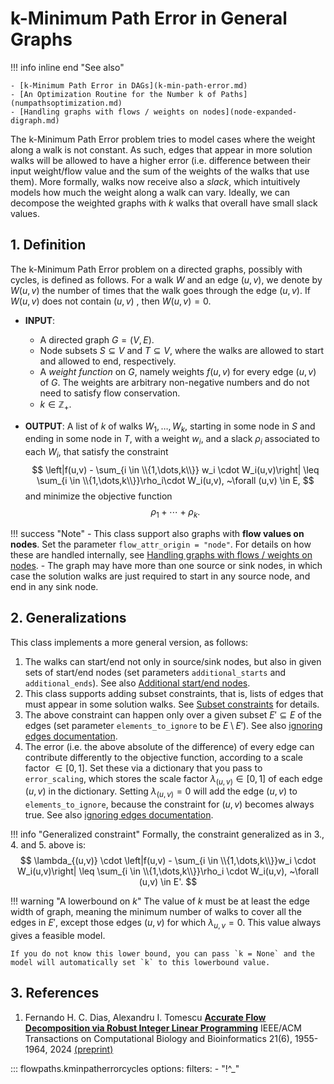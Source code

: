 # k-Minimum Path Error in General Graphs

!!! info inline end "See also"

    - [k-Minimum Path Error in DAGs](k-min-path-error.md)
    - [An Optimization Routine for the Number k of Paths](numpathsoptimization.md)
    - [Handling graphs with flows / weights on nodes](node-expanded-digraph.md)

The k-Minimum Path Error problem tries to model cases where the weight along a walk is not constant. As such, edges that appear in more solution walks will be allowed to have a higher error (i.e. difference between their input weight/flow value and the sum of the weights of the walks that use them). More formally, walks now receive also a *slack*, which intuitively models how much the weight along a walk can vary. Ideally, we can decompose the weighted graphs with $k$ walks that overall have small slack values.

## 1. Definition

The k-Minimum Path Error problem on a directed graphs, possibly with cycles, is defined as follows. For a walk $W$ and an edge $(u,v)$, we denote by $W(u,v)$ the number of times that the walk goes through the edge $(u,v)$. If $W(u,v)$ does not contain $(u,v)$ , then $W(u,v) = 0$.

- **INPUT**: 

    - A directed graph $G = (V,E)$.
    - Node subsets $S \subseteq V$ and $T \subseteq V$, where the walks are allowed to start and allowed to end, respectively.
    - A *weight function* on $G$, namely weights $f(u,v)$ for every edge $(u,v)$ of $G$. The weights are arbitrary non-negative numbers and do not need to satisfy flow conservation.
    - $k \in \mathbb{Z}_+$.

- **OUTPUT**: A list of $k$ of walks $W_1,\dots,W_k$, starting in some node in $S$ and ending in some node in $T$, with a weight $w_i$, and a slack $\rho_i$ associated to each $W_i$, that satisfy the constraint
$$
\left|f(u,v) - \sum_{i \in \\{1,\dots,k\\}} w_i \cdot W_i(u,v)\right| \leq \sum_{i \in \\{1,\dots,k\\}}\rho_i\cdot W_i(u,v), ~\forall (u,v) \in E,
$$
and minimize the objective function
$$
\rho_1 + \cdots + \rho_k.
$$

!!! success "Note"
    - This class support also graphs with **flow values on nodes**. Set the parameter `flow_attr_origin = "node"`. For details on how these are handled internally, see [Handling graphs with flows / weights on nodes](node-expanded-digraph.md).
    - The graph may have more than one source or sink nodes, in which case the solution walks are just required to start in any source node, and end in any sink node.

## 2. Generalizations

This class implements a more general version, as follows:

1. The walks can start/end not only in source/sink nodes, but also in given sets of start/end nodes (set parameters `additional_starts` and `additional_ends`). See also [Additional start/end nodes](additional-start-end-nodes.md).
2. This class supports adding subset constraints, that is, lists of edges that must appear in some solution walks. See [Subset constraints](subset-constraints.md) for details.
3. The above constraint can happen only over a given subset $E' \subseteq E$ of the edges (set parameter `elements_to_ignore` to be $E \setminus E'$). See also [ignoring edges documentation](ignoring-edges.md).
4. The error (i.e. the above absolute of the difference) of every edge can contribute differently to the objective function, according to a scale factor $\in [0,1]$. Set these via a dictionary that you pass to `error_scaling`, which stores the scale factor $\lambda_{(u,v)} \in [0,1]$ of each edge $(u,v)$ in the dictionary. Setting $\lambda_{(u,v)} = 0$ will add the edge $(u,v)$ to `elements_to_ignore`, because the constraint for $(u,v)$ becomes always true. See also [ignoring edges documentation](ignoring-edges.md).

!!! info "Generalized constraint"
    Formally, the constraint generalized as in 3., 4. and 5. above is:
    $$
    \lambda_{(u,v)} \cdot \left|f(u,v) - \sum_{i \in \\{1,\dots,k\\}}w_i \cdot W_i(u,v)\right| \leq \sum_{i \in \\{1,\dots,k\\}}\rho_i \cdot W_i(u,v), ~\forall (u,v) \in E'.
    $$

!!! warning "A lowerbound on $k$"
    The value of $k$ must be at least the edge width of graph, meaning the minimum number of walks to cover all the edges in $E'$, except those edges $(u,v)$ for which $\lambda_{u,v} = 0$. This value always gives a feasible model. 
    
    If you do not know this lower bound, you can pass `k = None` and the model will automatically set `k` to this lowerbound value.

## 3. References

1. Fernando H. C. Dias, Alexandru I. Tomescu
[**Accurate Flow Decomposition via Robust Integer Linear Programming**](https://doi.org/10.1109/TCBB.2024.3433523)
IEEE/ACM Transactions on Computational Biology and Bioinformatics 21(6), 1955-1964, 2024 [(preprint)](https://researchportal.helsinki.fi/files/325850154/TCBB3433523.pdf)

::: flowpaths.kminpatherrorcycles
    options:
      filters: 
        - "!^_"